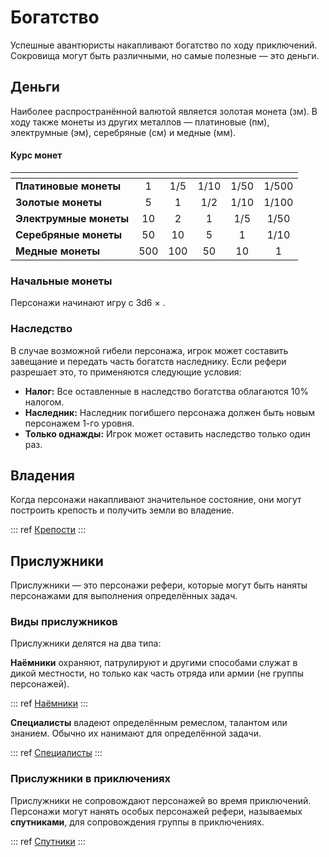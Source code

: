 # Богатство

Успешные авантюристы накапливают богатство по ходу приключений. Сокровища могут быть различными, но самые полезные — это деньги.

## Деньги

Наиболее распространённой валютой является золотая монета (зм). В ходу также монеты из других металлов — платиновые (пм), электрумные (эм), серебряные (см) и медные (мм).

#### Курс монет

|                        | <Coin v="1" t="p" /> | <Coin v="1" /> | <Coin v="1" t="e" /> | <Coin v="1" t="s" /> | <Coin v="1" t="c" /> |
| ---------------------- | :------------------: | :------------: | :------------------: | :------------------: | :------------------: |
| **Платиновые монеты**  |          1           |      1/5       |         1/10         |         1/50         |        1/500         |
| **Золотые монеты**     |          5           |       1        |         1/2          |         1/10         |        1/100         |
| **Электрумные монеты** |          10          |       2        |          1           |         1/5          |         1/50         |
| **Серебряные монеты**  |          50          |       10       |          5           |          1           |         1/10         |
| **Медные монеты**      |         500          |      100       |          50          |          10          |          1           |

### Начальные монеты

Персонажи начинают игру с 3d6 × <Coin v="10" />.

### Наследство

В случае возможной гибели персонажа, игрок может составить завещание и передать часть богатств наследнику. Если рефери разрешает это, то применяются следующие условия:

- **Налог:** Все оставленные в наследство богатства облагаются 10% налогом.
- **Наследник:** Наследник погибшего персонажа должен быть новым персонажем 1-го уровня.
- **Только однажды:** Игрок может оставить наследство только один раз.

## Владения

Когда персонажи накапливают значительное состояние, они могут построить крепость и получить земли во владение.

::: ref
[Крепости](../strongholds/construction.md)
:::

## Прислужники

Прислужники — это персонажи рефери, которые могут быть наняты персонажами для выполнения определённых задач.

### Виды прислужников

Прислужники делятся на два типа:

**Наёмники** охраняют, патрулируют и другими способами служат в дикой местности, но только как часть отряда или армии (не группы персонажей).

::: ref
[Наёмники](../hired-help/mercenaries.md)
:::

**Специалисты** владеют определённым ремеслом, талантом или знанием. Обычно их нанимают для определённой задачи.

::: ref
[Специалисты](../hired-help/specialists.md)
:::

### Прислужники в приключениях

Прислужники не сопровождают персонажей во время приключений. Персонажи могут нанять особых персонажей рефери, называемых **спутниками**, для сопровождения группы в приключениях.

::: ref
[Спутники](../hired-help/retainers.md)
:::
